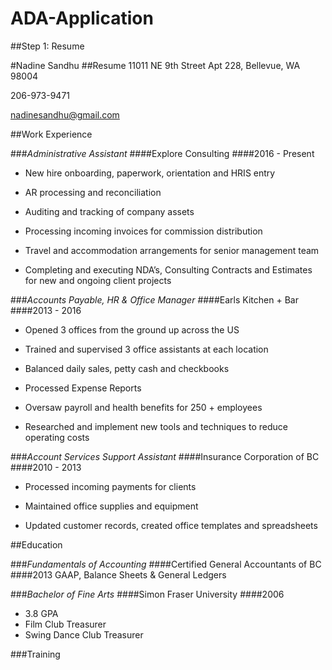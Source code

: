 # ADA-Application
##Step 1: Resume

#Nadine Sandhu
##Resume
11011 NE 9th Street Apt 228, Bellevue, WA 98004

206-973-9471

nadinesandhu@gmail.com

##Work Experience

###_Administrative Assistant_
####Explore Consulting
####2016 - Present
- New hire onboarding, paperwork, orientation and HRIS entry

- AR processing and reconciliation

- Auditing and tracking of company assets

- Processing incoming invoices for commission distribution

- Travel and accommodation arrangements for senior management team

- Completing and executing NDA’s, Consulting Contracts and Estimates for new and ongoing client projects

###_Accounts Payable, HR & Office Manager_ 
####Earls Kitchen + Bar
####2013 - 2016
- Opened 3 offices from the ground up across the US

- Trained and supervised 3 office assistants at each location

- Balanced daily sales, petty cash and checkbooks

- Processed Expense Reports

- Oversaw payroll and health benefits for 250 + employees

- Researched and implement new tools and techniques to reduce operating costs

###_Account Services Support Assistant_ 
####Insurance Corporation of BC
####2010 - 2013
- Processed incoming payments for clients

- Maintained office supplies and equipment

- Updated customer records, created office templates and spreadsheets

##Education

###_Fundamentals of Accounting_ 
####Certified General Accountants of BC
####2013
GAAP, Balance Sheets & General Ledgers 

###_Bachelor of Fine Arts_ 
####Simon Fraser University
####2006
- 3.8 GPA
- Film Club Treasurer
- Swing Dance Club Treasurer

###Training
